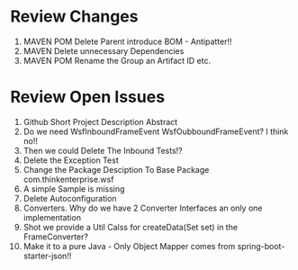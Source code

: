 # Review Changes 
1. MAVEN POM Delete Parent introduce BOM - Antipatter!!
2. MAVEN Delete unnecessary Dependencies 
3. MAVEN POM Rename the Group an Artifact ID etc. 


# Review Open Issues 

1. Github Short Project Description Abstract
2. Do we need WsfInboundFrameEvent WsfOubboundFrameEvent? I think no!! 
3. Then we could Delete The Inbound Tests!? 
4. Delete the Exception Test 
5. Change the Package Desciption To Base Package com.thinkenterprise.wsf
6. A simple Sample is missing
7. Delete Autoconfiguration
8. Converters. Why do we have 2 Converter Interfaces an only one implementation 
9. Shot we provide a Util Calss for createData(Set<String> set) in the FrameConverter?
10. Make it to a pure Java - Only Object Mapper comes from spring-boot-starter-json!!


